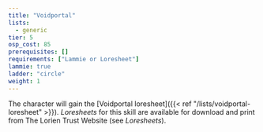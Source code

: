 ```yaml
---
title: "Voidportal"
lists:
  - generic
tier: 5
osp_cost: 85
prerequisites: []
requirements: ["Lammie or Loresheet"]
lammie: true
ladder: "circle"
weight: 1
---
```


The character will gain the [Voidportal loresheet]({{< ref "/lists/voidportal-loresheet" >}}). _Loresheets_ for this skill are available for download and print from The Lorien Trust Website (see _Loresheets_).
